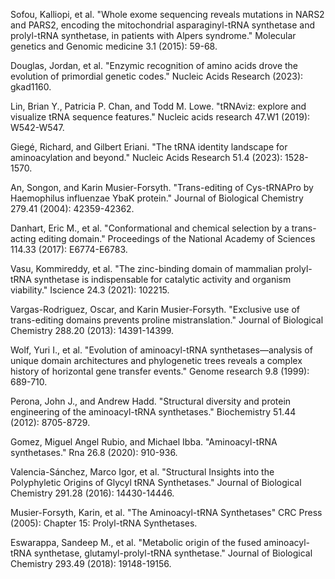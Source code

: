 Sofou, Kalliopi, et al. "Whole exome sequencing reveals mutations in NARS2 and PARS2, encoding the mitochondrial asparaginyl-tRNA synthetase and prolyl-tRNA synthetase, in patients with Alpers syndrome." Molecular genetics and Genomic medicine 3.1 (2015): 59-68.


Douglas, Jordan, et al. "Enzymic recognition of amino acids drove the evolution of primordial genetic codes." Nucleic Acids Research (2023): gkad1160.

Lin, Brian Y., Patricia P. Chan, and Todd M. Lowe. "tRNAviz: explore and visualize tRNA sequence features." Nucleic acids research 47.W1 (2019): W542-W547.

Giegé, Richard, and Gilbert Eriani. "The tRNA identity landscape for aminoacylation and beyond." Nucleic Acids Research 51.4 (2023): 1528-1570.


An, Songon, and Karin Musier-Forsyth. "Trans-editing of Cys-tRNAPro by Haemophilus influenzae YbaK protein." Journal of Biological Chemistry 279.41 (2004): 42359-42362.



Danhart, Eric M., et al. "Conformational and chemical selection by a trans-acting editing domain." Proceedings of the National Academy of Sciences 114.33 (2017): E6774-E6783.




Vasu, Kommireddy, et al. "The zinc-binding domain of mammalian prolyl-tRNA synthetase is indispensable for catalytic activity and organism viability." Iscience 24.3 (2021): 102215.



Vargas-Rodriguez, Oscar, and Karin Musier-Forsyth. "Exclusive use of trans-editing domains prevents proline mistranslation." Journal of Biological Chemistry 288.20 (2013): 14391-14399.




Wolf, Yuri I., et al. "Evolution of aminoacyl-tRNA synthetases—analysis of unique domain architectures and phylogenetic trees reveals a complex history of horizontal gene transfer events." Genome research 9.8 (1999): 689-710.



Perona, John J., and Andrew Hadd. "Structural diversity and protein engineering of the aminoacyl-tRNA synthetases." Biochemistry 51.44 (2012): 8705-8729.



Gomez, Miguel Angel Rubio, and Michael Ibba. "Aminoacyl-tRNA synthetases." Rna 26.8 (2020): 910-936.




Valencia-Sánchez, Marco Igor, et al. "Structural Insights into the Polyphyletic Origins of Glycyl tRNA Synthetases." Journal of Biological Chemistry 291.28 (2016): 14430-14446.




Musier-Forsyth, Karin,  et al. "The Aminoacyl-tRNA Synthetases" CRC Press (2005): Chapter 15: Prolyl-tRNA Synthetases.




Eswarappa, Sandeep M., et al. "Metabolic origin of the fused aminoacyl-tRNA synthetase, glutamyl-prolyl-tRNA synthetase." Journal of Biological Chemistry 293.49 (2018): 19148-19156.


